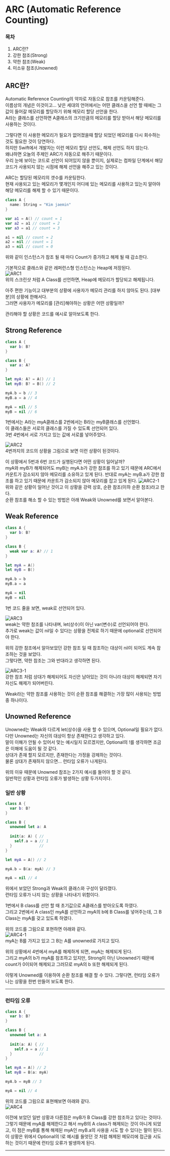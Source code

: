 # ARC (Automatic Reference Counting)
### 목차
1. ARC란?
2. 강한 참조(Strong)
3. 약한 참조(Weak)
4. 미소유 참조(Unowned)

## ARC란?
Automatic Reference Counting의 약자로 자동으로 참조를 카운팅해준다.  
이름상의 개념은 이것이고... 낮은 세대의 언어에서는 어떤 클래스을 선언 할 때에는 그 값이 들어갈 메모리를 할당하기 위해 메모리 할당 선언을 한다.  
A라는 클래스를 선언하면 A클래스의 크기만큼의 메모리를 할당 받아서 해당 메모리를 사용하는 것이다.

그렇다면 이 사용한 메모리가 필요가 없어졌을때 할당 되었던 메모리를 다시 회수하는 것도 필요한 것이 당연하다.  
하지만 Swift에서 개발자는 이런 메모리 할당 선언도, 해제 선언도 하지 않는다.  
왜냐하면 오늘의 주제인 ARC가 자동으로 해주기 때문이다.  
우리 눈에 보이는 코드로 선언이 되어있지 않을 뿐이지, 실제로는 컴파일 단계에서 해당 코드가 사용되지 않는 시점에 해제 선언을 해주고 있는 것이다.  

ARC는 할당된 메모리의 갯수를 카운팅한다.  
현재 사용되고 있는 메모리가 몇개인지 어디에 있는 메모리를 사용하고 있는지 알아야 해당 메모리를 해제 할 수 있기 때문이다.  
```Swift
class A {
  name: String = "Kim jaemin"
}

var a1 = A() // count = 1
var a2 = a1 // count = 2
var a3 = a1 // count = 3

a1 = nil // count = 2
a2 = nil // count = 1
a3 = nil // count = 0
```
위와 같이 인스턴스가 참조 될 때 마다 Count가 증가하고 해제 될 때 감소한다.  

기본적으로 클래스와 같은 레퍼런스형 인스턴스는 Heap에 저장된다.  
![ARC1](https://user-images.githubusercontent.com/55477102/128631958-918f1afa-9678-4435-8071-65d66f04050b.png)  
위의 스크린샷 처럼 A Class를 선언하면, Heap에 메모리가 할당되고 해제됩니다.  

아주 편한 기능이고 대부분의 상황에 사용자가 메모리 관리를 하지 않아도 된다.
[대부분]의 상황에 한해서다.  
그러면 사용자가 메모리를 [관리]해야하는 상황은 어떤 상황일까?

관리해야 할 상황은 코드를 예시로 알아보도록 한다.

## Strong Reference
```Swift
class A {
  var b: B?
}

class B {
  var a: A?
}

let myA: A? = A() // 1
let myB: B? = B() // 2

myA.b = b // 3
myB.a = a // 4

myA = nil // 5
myB = nil // 6
```
1번에서는 A라는 myA클래스를 2번에서는 B라는 myB클래스를 선언했다.  
이 클래스들은 서로의 클래스를 가질 수 있도록 선언되어 있다.  
3번 4번에서 서로 가지고 있는 값에 서로를 넣어주었다.  

![ARC2](https://user-images.githubusercontent.com/55477102/128632635-b216732e-f683-4ccf-9191-f124bde112e4.png)  
4번까지의 코드의 상황을 그림으로 보면 이런 상황이 된것이다.  

이 상황에서 5번과 6번 코드가 실행된다면 어떤 상황이 일어날까?  
myA와 myB가 해제되어도 myB는 myA.b가 강한 참조를 하고 있기 때문에 ARC에서 카운트가 감소되지 않아 메모리를 소유하고 있게 된다.
반대로 myA는 myB.a가 강한 참조를 하고 있기 때문에 카운트가 감소되지 않아 메모리를 잡고 있게 된다.
![ARC2-1](https://user-images.githubusercontent.com/55477102/128858172-71b86852-8fd2-44d7-9d32-a43a1c619a48.png)  
위와 같은 상황이 일어난 것이고 이 상황을 강력 상호, 순환 참조(이하 순환 참조)라고 한다.  
순환 참조를 해소 할 수 있는 방법은 아래 Weak와 Unowned를 보면서 알아본다.  

## Weak Reference
```Swift
class A {
  var b: B?
}

class B {
  weak var a: A? // 1
}

let myA = A()
let myB = B()

myA.b = b
myB.a = a

myA = nil
myB = nil
```
1번 코드 줄을 보면, weak로 선언되어 있다.  

![ARC3](https://user-images.githubusercontent.com/55477102/128632637-abf79fa3-6fcd-4e68-b8a0-83d26b036834.png)  
weak는 약한 참조를 나타내며, let(상수)이 아닌 var(변수)로 선언되어야 한다.  
추가로 weak는 값이 nil일 수 있다는 상황을 전제로 하기 때문에 optional로 선언되어야 한다.  

위의 강한 참조에서 알아보았던 강한 참조 일 때 참조하는 대상이 nil이 되어도 계속 참조하는 것을 보았다.  
그렇다면, 약한 참조는 그와 반대라고 생각하면 된다.  

![ARC3-1](https://user-images.githubusercontent.com/55477102/128862550-41399d8e-28cf-4f8e-847b-adb73990d4d8.png)  
강한 참조 처럼 상대가 해제되어도 자신은 남아있는 것이 아니라 대상이 해제되면 자기 자신도 해제가 되어버린다.  

Weak라는 약한 참조를 사용하는 것이 순환 참조를 해결하는 가장 많이 사용되는 방법 중 하나이다.

## Unowned Reference
Unowned는 Weak와 다르게 let(상수)을 사용 할 수 있으며, Optional일 필요가 없다.  
다만 Unowned는 자신의 대상이 항상 존재한다고 생각하고 있다.  
말이 이해가 안될 수 있어서 맞는 예시일지 모르겠지만, Optional의 !를 생각하면 조금은 이해에 도움이 될 것 같다.  
상대가 존재 할지 모르지만, 존재한다는 가정을 강제하는 것이다.  
물론 상대가 존재하지 않으면... 런타임 오류가 나게된다.

위의 이유 때문에 Unowned 참조는 2가지 예시를 들어야 할 것 같다.  
일반적인 상황과 런타임 오류가 발생하는 상황 두가지이다.  

### 일반 상황
```Swift
class A {
  var b: B?
}

class B {
  unowned let a: A
  
  init(a: A) { //
    self.a = a // 1
  }            // 
}

let myA = A() // 2

myA.b = B(a: myA) // 3

myA = nil // 4
```
위에서 보았던 Strong과 Weak의 클래스와 구성이 달라졌다.  
런타임 오류가 나지 않는 상황을 나타내기 위함이다.  

1번에서 B class를 선언 할 때 초기값으로 A클래스를 받아오도록 하였다.  
그리고 2번에서 A class인 myA를 선언하고 myA의 b에 B Class를 넣어주는데, 그 B Class는 myA를 갖고 있도록 하였다.  

위의 코드를 그림으로 포현하면 아래와 같다.  
![ARC4-1](https://user-images.githubusercontent.com/55477102/128867059-0062140a-9cdd-4e5e-ab58-46f197d69329.png)  
myA는 B를 가지고 있고 그 B는 A를 unowned로 가지고 있다.  

위의 상황에서 4번에서 myA를 해제하게 되면, myA는 해제되게 된다.  
그리고 myA의 b가 myA를 참조하고 있지만, Strong이 아닌 Unowned기 때문에 count가 0이되어 해제되고 그러므로 myA의 b 또한 해제되게 된다.  

이렇게 Unowned를 이용하여 순환 참조를 해결 할 수 있다.
그렇다면, 런타임 오류가 나는 상황을 한번 만들어 보도록 한다.  
***  
### 런타임 오류
```Swift
class A {
  var b: B?
}

class B {
  unowned let a: A
  
  init(a: A) { //
    self.a = a // 1
  }            // 
}

let myA = A() // 2
let myB = B(a: myA)

myA.b = myB // 3

myA = nil // 4
```
위의 코드를 그림으로 표현해보면 아래와 같다.  
![ARC4](https://user-images.githubusercontent.com/55477102/128867953-b4080623-45ed-4129-8fac-8a1bb20c9d2e.png)

이전에 보았던 일반 상황과 다른점은 myB가 B Class를 강한 참조하고 있다는 것이다. 
그렇기 때문에 myA를 해제한다고 해서 myB의 A class가 해제되는 것이 아니게 되었고, 이 점은 myB를 통해 해제된 myA인 myB.a의 사용을 시도 할 수 있다는 말이 된다.  
이 상황은 위에서 Optional의 !로 예시를 들엇던 것 처럼 해제된 메모리에 접근을 시도하는 것이기 때문에 런타임 오류가 발생하게 된다.  
***  
